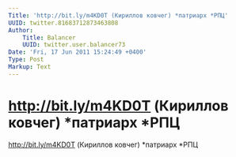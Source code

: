 ```yaml
---
Title: 'http://bit.ly/m4KD0T (Кириллов ковчег) *патриарх *РПЦ'
UUID: twitter.81683712873463808
Author:
    Title: Balancer
    UUID: twitter.user.balancer73
Date: 'Fri, 17 Jun 2011 15:24:49 +0400'
Type: Post
Markup: Text
---
```


# http://bit.ly/m4KD0T (Кириллов ковчег) *патриарх *РПЦ

http://bit.ly/m4KD0T (Кириллов ковчег) *патриарх *РПЦ